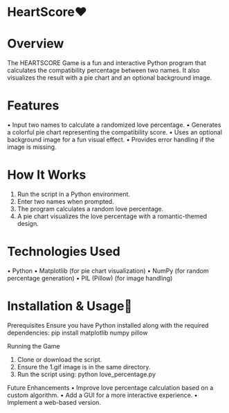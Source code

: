 # HeartScore❤️

# Overview
The HEARTSCORE Game is a fun and interactive Python program that calculates the compatibility percentage between two names. It also visualizes the result with a pie chart and an optional background image.

# Features
•	Input two names to calculate a randomized love percentage.
•	Generates a colorful pie chart representing the compatibility score.
•	Uses an optional background image for a fun visual effect.
•	Provides error handling if the image is missing.

# How It Works
1.	Run the script in a Python environment.
2.	Enter two names when prompted.
3.	The program calculates a random love percentage.
4.	A pie chart visualizes the love percentage with a romantic-themed design.

# Technologies Used
•	Python
•	Matplotlib (for pie chart visualization)
•	NumPy (for random percentage generation)
•	PIL (Pillow) (for image handling)

# Installation & Usage🎯

Prerequisites
Ensure you have Python installed along with the required dependencies:
pip install matplotlib numpy pillow

Running the Game
1.	Clone or download the script.
2.	Ensure the 1.gif image is in the same directory.
3.	Run the script using:
python love_percentage.py

Future Enhancements
•	Improve love percentage calculation based on a custom algorithm.
•	Add a GUI for a more interactive experience.
•	Implement a web-based version.


